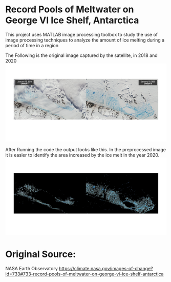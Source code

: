 # Record Pools of Meltwater on George VI Ice Shelf, Antarctica
 This project uses MATLAB image processing toolbox to study the use of image processing techniques to analyze the amount of Ice melting during a period of time in a region

 The Following is the original image captured by the satellite, in 2018 and 2020
 ![original image](https://github.com/joseashly999/Image_processing/blob/main/iceimage.png)

 After Running the code the output looks like this. In the preprocessed image it is easier to identify the area increased by the ice melt in the year 2020.
 ![processed image](https://github.com/joseashly999/Image_processing/blob/main/icemasked.png)

 

 









# Original Source: 

NASA Earth Observatory
https://climate.nasa.gov/images-of-change?id=733#733-record-pools-of-meltwater-on-george-vi-ice-shelf-antarctica
